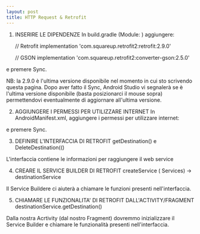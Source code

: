 ```yaml
---
layout: post
title: HTTP Request & Retrofit
---
```



01) INSERIRE LE DIPENDENZE
In build.gradle (Module: <nomeTuaApp>) aggiungere:
  
    // Retrofit
    implementation 'com.squareup.retrofit2:retrofit:2.9.0'

    // GSON
    implementation 'com.squareup.retrofit2:converter-gson:2.5.0'

e premere Sync.

NB: la 2.9.0 è l'ultima versione disponibile nel momento in cui sto scrivendo questa pagina. Dopo aver fatto il Sync, Android Studio vi segnalerà se è l'ultima versione disponibile (basta posizionarci il mouse sopra) permettendovi eventualmente di aggiornare all'ultima versione.


02) AGGIUNGERE I PERMESSI PER UTILIZZARE INTERNET
In AndroidManifest.xml, aggiungere i permessi per utilizzare internet:

<uses-permission android:name="android.permission.INTERNET"/>

e premere Sync.

03) DEFINIRE L'INTERFACCIA DI RETROFIT
getDestination() e DeleteDestination(()

L'interfaccia contiene le informazioni per raggiungere il web service

04) CREARE IL SERVICE BUILDER DI RETROFIT
createService (<T> Services) -> destinationService

Il Service Buildere ci aiuterà a chiamare le funzioni presenti nell'interfaccia.

5) CHIAMARE LE FUNZIONALITA' DI RETROFIT DALL'ACTIVITY/FRAGMENT
destinationService.getDestination()

Dalla nostra Acrtivity (dal nostro Fragment) dovremmo inizializzare il Service Builder e chiamare le funzionalità presenti nell'interfaccia.




